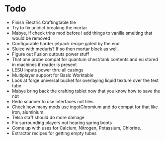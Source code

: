 # Todo
- Finish Electric Craftingtable tile
- Try to fix unidict breaking the mortar
- Mabye, if check trins mod before i add things to vanilla smelting that would be removed
- Configurable harder jetpack recipe gated by the end
- Sluice with meduris? If so then mortar block as well.
- Figure out Fusion outputs power stuff
- That one probe compat for quantum chest/tank contents and eu stored in machines if reader is present
- LESU inputs power thru all casings
- Multiplayer support for Basic Worktable
- Look at forge universal bucket for overlaying liquid texture over the test tube
- Mabye bring back the crafting tablet now that you know how to save the nbt
- Redo scanner to use interfaces not tiles
- Check how many mods use ingotChromium and do compat for that like iron, aluminium.
- Telsa staff should do more damage
- Fix surrounding players not hearing spring boots
- Come up with uses for Calcium, Nitrogen, Potassium, Chlorine.
- Extractor recipes for getting empty tubes
